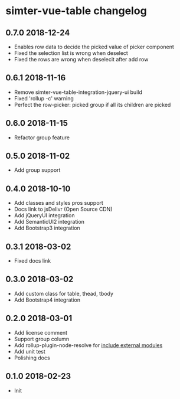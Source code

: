 # simter-vue-table changelog

## 0.7.0 2018-12-24

- Enables row data to decide the picked value of picker component
- Fixed the selection list is wrong when deselect
- Fixed the rows are wrong when deselecit after add row

## 0.6.1 2018-11-16

- Remove simter-vue-table-integration-jquery-ui build
- Fixed 'rollup -c' warning
- Perfect the row-picker: picked group if all its children are picked

## 0.6.0 2018-11-15

- Refactor group feature

## 0.5.0 2018-11-02

- Add group support

## 0.4.0 2018-10-10

- Add classes and styles pros support
- Docs link to jsDelivr (Open Source CDN)
- Add jQueryUI integration
- Add SemanticUI2 integration
- Add Bootstrap3 integration

## 0.3.1 2018-03-02

- Fixed docs link


## 0.3.0 2018-03-02

- Add custom class for table, thead, tbody
- Add Bootstrap4 integration

## 0.2.0 2018-03-01

- Add license comment
- Support group column
- Add rollup-plugin-node-resolve for [include external modules](https://github.com/rollup/rollup/wiki/Troubleshooting#treating-module-as-external-dependency)
- Add unit test
- Polishing docs

## 0.1.0 2018-02-23

- Init